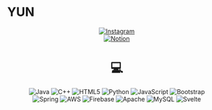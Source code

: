 # YUN 
<center> 
   <a href="http://www.instagram.com/potato_yunn">
      <img alt="Instagram" src="https://img.shields.io/badge/INSTAGRAM-%23E4405F.svg?style=for-the-badge&logo=Instagram&logoColor=white"/>
   </a><br>
   <a href = "https://www.notion.so/KIMHYEYUN-e6852e813204457bb7ce07a2aa60cd4b">
      <img alt="Notion" src="https://img.shields.io/badge/Notion-%23000000.svg?style=for-the-badge&logo=notion&logoColor=white"/>
   </a>
</center>
   
  

# <div align="center">💻</div>

<p align="center">
   <img alt="Java" src="https://img.shields.io/badge/java-%23ED8B00.svg?style=for-the-badge&logo=java&logoColor=white"/>
   <img alt="C++" src="https://img.shields.io/badge/c++-%2300599C.svg?style=for-the-badge&logo=c%2B%2B&logoColor=white"/>
   <img alt="HTML5" src="https://img.shields.io/badge/html5-%23E34F26.svg?style=for-the-badge&logo=html5&logoColor=white"/>
   <img alt="Python" src="https://img.shields.io/badge/python-%2314354C.svg?style=for-the-badge&logo=python&logoColor=white"/>
   <img alt="JavaScript" src="https://img.shields.io/badge/javascript-%23323330.svg?style=for-the-badge&logo=javascript&logoColor=%23F7DF1E"/>
   <img alt="Bootstrap" src="https://img.shields.io/badge/bootstrap-%23563D7C.svg?style=for-the-badge&logo=bootstrap&logoColor=white"/><br>
   <img alt="Spring" src="https://img.shields.io/badge/spring-%236DB33F.svg?style=for-the-badge&logo=spring&logoColor=white"/>
   <img alt="AWS" src="https://img.shields.io/badge/AWS-%23FF9900.svg?style=for-the-badge&logo=amazon-aws&logoColor=white"/>
   <img alt="Firebase" src="https://img.shields.io/badge/firebase-%23039BE5.svg?style=for-the-badge&logo=firebase"/>
   <img alt="Apache" src="https://img.shields.io/badge/apache-%23D42029.svg?style=for-the-badge&logo=apache&logoColor=white"/>
   <img alt="MySQL" src="https://img.shields.io/badge/mysql-%2300f.svg?style=for-the-badge&logo=mysql&logoColor=white"/>
   <img alt="Svelte" src="https://img.shields.io/badge/svelte-%23f1413d.svg?style=for-the-badge&logo=svelte&logoColor=white"/>
   
   
</p>
